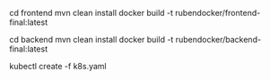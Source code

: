 cd frontend
mvn clean install
docker build -t rubendocker/frontend-final:latest

cd backend
mvn clean install
docker build -t rubendocker/backend-final:latest

kubectl create -f k8s.yaml
